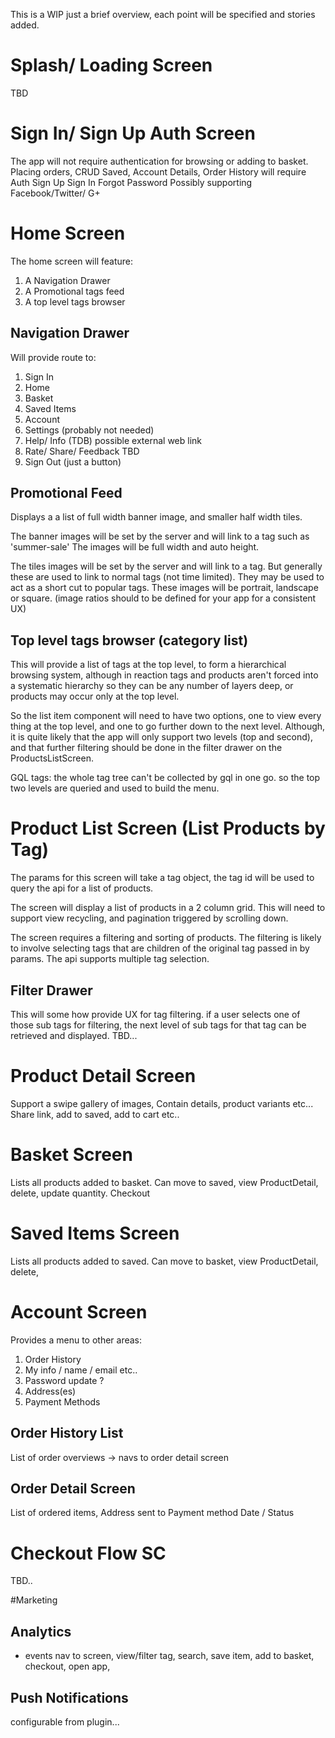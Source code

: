 This is a WIP just a brief overview, each point will be specified and stories added.
# Splash/ Loading Screen
TBD

# Sign In/ Sign Up Auth Screen
The app will not require authentication for browsing or adding to basket.
Placing orders, CRUD Saved, Account Details, Order History will require Auth 
Sign Up
Sign In
Forgot Password 
Possibly supporting Facebook/Twitter/ G+ 

# Home Screen
The home screen will feature:
1. A Navigation Drawer
1. A Promotional tags feed
1. A top level tags browser

## Navigation Drawer
Will provide route to:
1. Sign In
1. Home
1. Basket
1. Saved Items
1. Account
1. Settings (probably not needed)
1. Help/ Info (TDB) possible external web link
1. Rate/ Share/ Feedback TBD
1. Sign Out (just a button)

## Promotional Feed
Displays a a list of full width banner image, and smaller half width tiles.

The banner images will be set by the server and will link to a tag such as 'summer-sale'
The images will be full width and auto height.

The tiles images will be set by the server and will link to a tag. But generally these are used to link to normal tags (not time limited).
They may be used to act as a short cut to popular tags.
These images will be portrait, landscape or square. (image ratios should to be defined for your app for a consistent UX)

## Top level tags browser (category list)
This will provide a list of tags at the top level, to form a hierarchical browsing system, although in reaction tags 
and products aren't forced into a systematic hierarchy so they can be any number of layers deep, or products may occur 
only at the top level. 

So the list item component will need to have two options, one to view every thing at the top level, and one to go 
further down to the next level. Although, it is quite likely that the app will only support two levels (top and second),
and that further filtering should be done in the filter drawer on the ProductsListScreen.

GQL tags: the whole tag tree can't be collected by gql in one go. so the top two levels are queried and used to build the menu.


# Product List Screen (List Products by Tag)
The params for this screen will take a tag object, the tag id will be used to query the api for a list of products.

The screen will display a list of products in a 2 column grid. This will need to support view recycling, 
and pagination triggered by scrolling down.

The screen requires a filtering and sorting of products. The filtering is likely to involve selecting tags that are 
children of the original tag passed in by params. The api supports multiple tag selection.

## Filter Drawer
This will some how provide UX for tag filtering.
if a user selects one of those sub tags for filtering, the next level of sub tags for that tag can be retrieved and displayed.
TBD...

# Product Detail Screen
Support a swipe gallery of images,
Contain details, product variants etc...
Share link, add to saved, add to cart etc..

# Basket Screen
Lists all products added to basket.
Can move to saved, view ProductDetail, delete, update quantity.
Checkout

# Saved Items Screen
Lists all products added to saved.
Can move to basket, view ProductDetail, delete,

# Account Screen
Provides a menu to other areas:
1. Order History
1. My info / name / email etc..
1. Password update ?
1. Address(es)
1. Payment Methods


## Order History List
List of order overviews -> navs to order detail screen
## Order Detail Screen
List of ordered items,
Address sent to
Payment method
Date / Status

# Checkout Flow SC
TBD..

#Marketing
## Analytics
- events nav to screen, view/filter tag, search, save item, add to basket, checkout, open app,

## Push Notifications
configurable from plugin...


